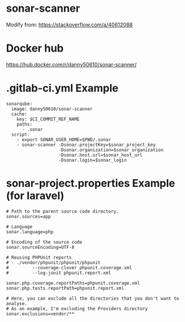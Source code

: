 # sonar-scanner
Modify from: https://stackoverflow.com/a/40612088

# Docker hub
https://hub.docker.com/r/danny50610/sonar-scanner/

# .gitlab-ci.yml Example
```
sonarqube:
  image: danny50610/sonar-scanner
  cache:
    key: $CI_COMMIT_REF_NAME
    paths:
      - .sonar
  script:
    - export SONAR_USER_HOME=$PWD/.sonar
    - sonar-scanner -Dsonar.projectKey=$sonar_project_key
                    -Dsonar.organization=$sonar_organization
                    -Dsonar.host.url=$sonar_host_url
                    -Dsonar.login=$sonar_login
```
# sonar-project.properties Example (for laravel)
```
# Path to the parent source code directory.
sonar.sources=app

# Language
sonar.language=php

# Encoding of the source code
sonar.sourceEncoding=UTF-8

# Reusing PHPUnit reports
# - ./vendor/phpunit/phpunit/phpunit
#         --coverage-clover phpunit.coverage.xml
#         --log-junit phpunit.report.xml

sonar.php.coverage.reportPaths=phpunit.coverage.xml
sonar.php.tests.reportPath=phpunit.report.xml

# Here, you can exclude all the directories that you don't want to analyse.
# As an example, I'm excluding the Providers directory
sonar.exclusions=vendor/**

```
